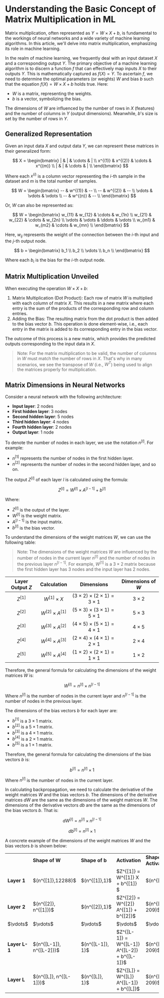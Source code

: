# Understanding the Basic Concept of Matrix Multiplication in ML
Matrix multiplication, often represented as $Y = W \times X + b$, is fundamental to the workings of neural networks and a wide variety of machine learning algorithms. In this article, we'll delve into matrix multiplication, emphasizing its role in machine learning.

In the realm of machine learning, we frequently deal with an input dataset $X$ and a corresponding output $Y$. The primary objective of a machine learning algorithm is to discern a function $f$ that can effectively map inputs $X$ to their outputs $Y$. This is mathematically captured as $f(X)=Y$. To ascertain $f$, we need to determine the optimal parameters (or weights) $W$ and bias $b$ such that the equation $f(X)=W \times X + b$ holds true. Here:

- $W$ is a matrix, representing the weights.
- $b$ is a vector, symbolizing the bias.

The dimensions of $W$ are influenced by the number of rows in $X$ (features) and the number of columns in $Y$ (output dimensions). Meanwhile, $b$'s size is set by the number of rows in $Y$.

## Generalized Representation
Given an input data $X$ and output data $Y$, we can represent these matrices in their generalized form:

$$
X = \begin{bmatrix}
| & | & \cdots & | \\
x^{(1)} & x^{(2)} & \cdots & x^{(m)} \\
| & | & \cdots & | \\
\end{bmatrix}
$$

Where each $x^{(i)}$ is a column vector representing the $i$-th sample in the dataset and $m$ is the total number of samples.

$$
W = \begin{bmatrix}
-- & w^{(1)} & -- \\
-- & w^{(2)} & -- \\
\vdots & \vdots & \vdots \\
-- & w^{(n)} & -- \\
\end{bmatrix}
$$

Or, $W$ can also be represented as:

$$
W = \begin{bmatrix}
w_{11} & w_{12} & \cdots & w_{1n} \\
w_{21} & w_{22} & \cdots & w_{2n} \\
\vdots & \vdots & \ddots & \vdots \\
w_{m1} & w_{m2} & \cdots & w_{mn} \\
\end{bmatrix}
$$

Here, $w_{ij}$ represents the weight of the connection between the $i$-th input and the $j$-th output node.

$$
b = \begin{bmatrix}
b_1 \\
b_2 \\
\vdots \\
b_n \\
\end{bmatrix}
$$

Where each $b_i$ is the bias for the $i$-th output node.

## Matrix Multiplication Unveiled
When executing the operation $W \times X + b$:

1. Matrix Multiplication (Dot Product): Each row of matrix $W$ is multiplied with each column of matrix $X$. This results in a new matrix where each entry is the sum of the products of the corresponding row and column entries.
2. Adding the Bias: The resulting matrix from the dot product is then added to the bias vector $b$. This operation is done element-wise, i.e., each entry in the matrix is added to its corresponding entry in the bias vector.

The outcome of this process is a new matrix, which provides the predicted outputs corresponding to the input data in $X$.

> Note: For the matrix multiplication to be valid, the number of columns in $W$ must match the number of rows in $X$. That's why in many scenarios, we see the transpose of $W$ (i.e., $W^T$) being used to align the matrices properly for multiplication.

## Matrix Dimensions in Neural Networks
Consider a neural network with the following architecture:

- **Input layer**: 2 nodes
- **First hidden layer**: 3 nodes
- **Second hidden layer**: 5 nodes
- **Third hidden layer**: 4 nodes
- **Fourth hidden layer**: 2 nodes
- **Output layer**: 1 node

To denote the number of nodes in each layer, we use the notation $n^{[l]}$. For example:
- $n^{[1]}$ represents the number of nodes in the first hidden layer.
- $n^{[2]}$ represents the number of nodes in the second hidden layer, and so on.

The output $Z^{[l]}$ of each layer $l$ is calculated using the formula:

$$Z^{[l]} = W^{[l]} \times A^{[l-1]} + b^{[l]}$$

Where:
- $Z^{[l]}$ is the output of the layer.
- $W^{[l]}$ is the weight matrix.
- $A^{[l-1]}$ is the input matrix.
- $b^{[l]}$ is the bias vector.

To understand the dimensions of the weight matrices $W$, we can use the following table:

> Note: The dimensions of the weight matrices $W$ are influenced by the number of nodes in the current layer $n^{[l]}$ and the number of nodes in the previous layer $n^{[l-1]}$. For example, $W^{[1]}$ is a $3 \times 2$ matrix because the first hidden layer has 3 nodes and the input layer has 2 nodes.

| Layer Output $Z$ | Calculation | Dimensions | Dimensions of $W$ |
| :--------------: | :---------: | :--------: | :---------------: |
| $Z^{[1]}$        | $W^{[1]} \times X$ | $(3 \times 2) \times (2 \times 1) = 3 \times 1$ | $3 \times 2$ |
| $Z^{[2]}$        | $W^{[2]} \times A^{[1]}$ | $(5 \times 3) \times (3 \times 1) = 5 \times 1$ | $5 \times 3$ |
| $Z^{[3]}$        | $W^{[3]} \times A^{[2]}$ | $(4 \times 5) \times (5 \times 1) = 4 \times 1$ | $4 \times 5$ |
| $Z^{[4]}$        | $W^{[4]} \times A^{[3]}$ | $(2 \times 4) \times (4 \times 1) = 2 \times 1$ | $2 \times 4$ |
| $Z^{[5]}$        | $W^{[5]} \times A^{[4]}$ | $(1 \times 2) \times (2 \times 1) = 1 \times 1$ | $1 \times 2$ |

Therefore, the general formula for calculating the dimensions of the weight matrices $W$ is:

$$W^{[l]} = n^{[l]} \times n^{[l-1]}$$

Where $n^{[l]}$ is the number of nodes in the current layer and $n^{[l-1]}$ is the number of nodes in the previous layer.

The dimensions of the bias vectors $b$ for each layer are:
- $b^{[1]}$ is a $3 \times 1$ matrix.
- $b^{[2]}$ is a $5 \times 1$ matrix.
- $b^{[3]}$ is a $4 \times 1$ matrix.
- $b^{[4]}$ is a $2 \times 1$ matrix.
- $b^{[5]}$ is a $1 \times 1$ matrix.

Therefore, the general formula for calculating the dimensions of the bias vectors $b$ is:

$$b^{[l]} = n^{[l]} \times 1$$

Where $n^{[l]}$ is the number of nodes in the current layer.

In calculating backpropagation, we need to calculate the derivative of the weight matrices $W$ and the bias vectors $b$. The dimensions of the derivative matrices $dW$ are the same as the dimensions of the weight matrices $W$. The dimensions of the derivative vectors $db$ are the same as the dimensions of the bias vectors $b$. That is:

$$dW^{[l]} = n^{[l]} \times n^{[l-1]}$$

$$db^{[l]} = n^{[l]} \times 1$$

A concrete example of the dimensions of the weight matrices $W$ and the bias vectors $b$ is shown below:

<table style="width:100%">
    <tr>
        <td>  </td> 
        <td> <b>Shape of W</b> </td> 
        <td> <b>Shape of b</b>  </td> 
        <td> <b>Activation</b> </td>
        <td> <b>Shape of Activation</b> </td> 
    <tr>
    <tr>
        <td> <b>Layer 1</b> </td> 
        <td> $(n^{[1]},12288)$ </td> 
        <td> $(n^{[1]},1)$ </td> 
        <td> $Z^{[1]} = W^{[1]}  X + b^{[1]} $ </td> 
        <td> $(n^{[1]},209)$ </td> 
    <tr>
    <tr>
        <td> <b>Layer 2</b> </td> 
        <td> $(n^{[2]}, n^{[1]})$  </td> 
        <td> $(n^{[2]},1)$ </td> 
        <td>$Z^{[2]} = W^{[2]} A^{[1]} + b^{[2]}$ </td> 
        <td> $(n^{[2]}, 209)$ </td> 
    <tr>
       <tr>
        <td> $\vdots$ </td> 
        <td> $\vdots$  </td> 
        <td> $\vdots$  </td> 
        <td> $\vdots$</td> 
        <td> $\vdots$  </td> 
    <tr>  
   <tr>
       <td> <b>Layer L-1</b> </td> 
        <td> $(n^{[L-1]}, n^{[L-2]})$ </td> 
        <td> $(n^{[L-1]}, 1)$  </td> 
        <td>$Z^{[L-1]} =  W^{[L-1]} A^{[L-2]} + b^{[L-1]}$ </td> 
        <td> $(n^{[L-1]}, 209)$ </td> 
   <tr>
   <tr>
       <td> <b>Layer L</b> </td> 
        <td> $(n^{[L]}, n^{[L-1]})$ </td> 
        <td> $(n^{[L]}, 1)$ </td>
        <td> $Z^{[L]} =  W^{[L]} A^{[L-1]} + b^{[L]}$</td>
        <td> $(n^{[L]}, 209)$  </td> 
    <tr>
</table>
